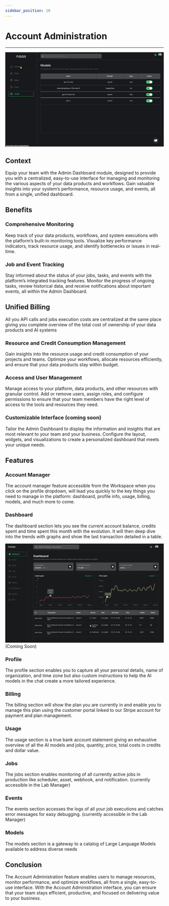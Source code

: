 ```yaml
---
sidebar_position: 10
---
```

# Account Administration
---


![admin](./img/admin.gif)
## Context

Equip your team with the Admin Dashboard module, designed to provide you with a centralized, easy-to-use interface for managing and monitoring the various aspects of your data products and workflows. Gain valuable insights into your system’s performance, resource usage, and events, all from a single, unified dashboard.

## Benefits

### Comprehensive Monitoring

Keep track of your data products, workflows, and system executions with the platform’s built-in monitoring tools. Visualize key performance indicators, track resource usage, and identify bottlenecks or issues in real-time.

### Job and Event Tracking

Stay informed about the status of your jobs, tasks, and events with the platform’s integrated tracking features. Monitor the progress of ongoing tasks, review historical data, and receive notifications about important events, all within the Admin Dashboard.

## Unified Billing

All you API calls and jobs execution costs are centralized at the same place giving you complete overview of the total cost of ownership of your data products and AI systems

### Resource and Credit Consumption Management

Gain insights into the resource usage and credit consumption of your projects and teams. Optimize your workflows, allocate resources efficiently, and ensure that your data products stay within budget.

### Access and User Management

Manage access to your platform, data products, and other resources with granular control. Add or remove users, assign roles, and configure permissions to ensure that your team members have the right level of access to the tools and resources they need.

### Customizable Interface (coming soon)

Tailor the Admin Dashboard to display the information and insights that are most relevant to your team and your business. Configure the layout, widgets, and visualizations to create a personalized dashboard that meets your unique needs.

## Features

### Account Manager

The account manager feature accessible from the Workspace when you click on the profile dropdown, will lead you quickly to the key things you need to manage in the platform: dashboard, profile info, usage, billing, models, and much more to come.

### Dashboard

The dashboard section lets you see the current account balance, credits spent and time spent this month with the evolution. It will then deep dive into the trends with graphs and show the last transaction detailed in a table. 

![dashboard](./img/cominsoon.png)
(Coming Soon)

### Profile

The profile section enables you to capture all your personal details, name of organization, and time zone but also custom instructions to help the AI models in the chat create a more tailored experience. 

### Billing

The billing section will show the plan you are currently in and enable you to manage this plan using the customer portal linked to our Stripe account for payment and plan management. 

### Usage

The usage section is a true bank account statement giving an exhaustive overview of all the AI models and jobs, quantity, price, total costs in credits and dollar value.

### Jobs

The jobs section enables monitoring of all currently active jobs in production like scheduler, asset, webhook, and notification. (currently accessible in the Lab Manager)

### Events

The events section accesses the logs of all your job executions and catches error messages for easy debugging. (currently accessible in the Lab Manager)

### Models

The models section is a gateway to a catalog of Large Language Models available to address diverse needs

## Conclusion

The Account Administration feature enables users to manage resources, monitor performance, and optimize workflows, all from a single, easy-to-use interface. With the Account Administration interface, you can ensure that your team stays efficient, productive, and focused on delivering value to your business.